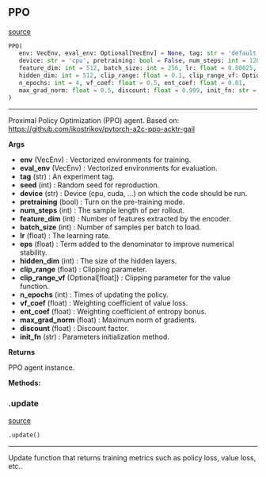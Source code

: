 #


## PPO
[source](https://github.com/RLE-Foundation/rllte/blob/main/rllte/agent/legacy/ppo.py/#L40)
```python 
PPO(
   env: VecEnv, eval_env: Optional[VecEnv] = None, tag: str = 'default', seed: int = 1,
   device: str = 'cpu', pretraining: bool = False, num_steps: int = 128,
   feature_dim: int = 512, batch_size: int = 256, lr: float = 0.00025, eps: float = 1e-05,
   hidden_dim: int = 512, clip_range: float = 0.1, clip_range_vf: Optional[float] = 0.1,
   n_epochs: int = 4, vf_coef: float = 0.5, ent_coef: float = 0.01,
   max_grad_norm: float = 0.5, discount: float = 0.999, init_fn: str = 'orthogonal'
)
```


---
Proximal Policy Optimization (PPO) agent.
Based on: https://github.com/ikostrikov/pytorch-a2c-ppo-acktr-gail


**Args**

* **env** (VecEnv) : Vectorized environments for training.
* **eval_env** (VecEnv) : Vectorized environments for evaluation.
* **tag** (str) : An experiment tag.
* **seed** (int) : Random seed for reproduction.
* **device** (str) : Device (cpu, cuda, ...) on which the code should be run.
* **pretraining** (bool) : Turn on the pre-training mode.
* **num_steps** (int) : The sample length of per rollout.
* **feature_dim** (int) : Number of features extracted by the encoder.
* **batch_size** (int) : Number of samples per batch to load.
* **lr** (float) : The learning rate.
* **eps** (float) : Term added to the denominator to improve numerical stability.
* **hidden_dim** (int) : The size of the hidden layers.
* **clip_range** (float) : Clipping parameter.
* **clip_range_vf** (Optional[float]) : Clipping parameter for the value function.
* **n_epochs** (int) : Times of updating the policy.
* **vf_coef** (float) : Weighting coefficient of value loss.
* **ent_coef** (float) : Weighting coefficient of entropy bonus.
* **max_grad_norm** (float) : Maximum norm of gradients.
* **discount** (float) : Discount factor.
* **init_fn** (str) : Parameters initialization method.



**Returns**

PPO agent instance.


**Methods:**


### .update
[source](https://github.com/RLE-Foundation/rllte/blob/main/rllte/agent/legacy/ppo.py/#L160)
```python
.update()
```

---
Update function that returns training metrics such as policy loss, value loss, etc..
